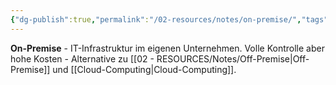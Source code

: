 ```yaml
---
{"dg-publish":true,"permalink":"/02-resources/notes/on-premise/","tags":["infrastruktur/lokal","informatik/server/eigen"],"noteIcon":"","updated":"2025-09-10T17:01:52.000+02:00"}
---
```



**On-Premise** - IT-Infrastruktur im eigenen Unternehmen.
Volle Kontrolle aber hohe Kosten - Alternative zu [[02 - RESOURCES/Notes/Off-Premise\|Off-Premise]] und [[Cloud-Computing\|Cloud-Computing]].